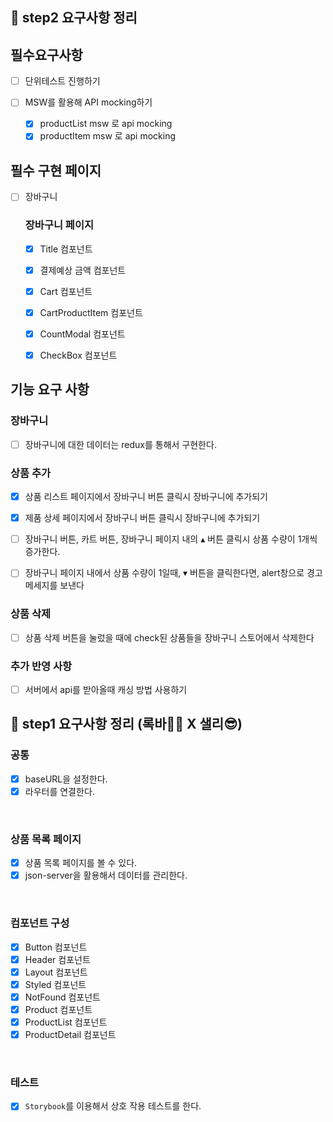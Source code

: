 ## 📄 step2 요구사항 정리

## 필수요구사항

- [ ] 단위테스트 진행하기

- [ ] MSW를 활용해 API mocking하기
  - [x] productList msw 로 api mocking
  - [x] productItem msw 로 api mocking

## 필수 구현 페이지

- [ ] 장바구니

  ### 장바구니 페이지

  - [x] Title 컴포넌트

  - [x] 결제예상 금액 컴포넌트

  - [x] Cart 컴포넌트

  - [x] CartProductItem 컴포넌트

  - [x] CountModal 컴포넌트

  - [x] CheckBox 컴포넌트

## 기능 요구 사항

### 장바구니

- [ ] 장바구니에 대한 데이터는 redux를 통해서 구현한다.

### 상품 추가

- [x] 상품 리스트 페이지에서 장바구니 버튼 클릭시 장바구니에 추가되기

- [x] 제품 상세 페이지에서 장바구니 버튼 클릭시 장바구니에 추가되기

- [ ] 장바구니 버튼, 카트 버튼, 장바구니 페이지 내의 ▴ 버튼 클릭시 상품 수량이 1개씩 증가한다.

- [ ] 장바구니 페이지 내에서 상품 수량이 1일때, ▾ 버튼을 클릭한다면, alert창으로 경고메세지를 보낸다

### 상품 삭제

- [ ] 상품 삭제 버튼을 눌렀을 때에 check된 상품들을 장바구니 스토어에서 삭제한다

### 추가 반영 사항

- [ ] 서버에서 api를 받아올때 캐싱 방법 사용하기

## 📄 step1 요구사항 정리 (록바💪🏽 X 샐리😎)

### 공통

- [x] baseURL을 설정한다.
- [x] 라우터를 연결한다.

<br>

### 상품 목록 페이지

- [x] 상품 목록 페이지를 볼 수 있다.
- [x] json-server을 활용해서 데이터를 관리한다.

<br>

### 컴포넌트 구성

- [x] Button 컴포넌트
- [x] Header 컴포넌트
- [x] Layout 컴포넌트
- [x] Styled 컴포넌트
- [x] NotFound 컴포넌트
- [x] Product 컴포넌트
- [x] ProductList 컴포넌트
- [x] ProductDetail 컴포넌트

<br>

### 테스트

- [x] `Storybook`를 이용해서 상호 작용 테스트를 한다.

<br>
